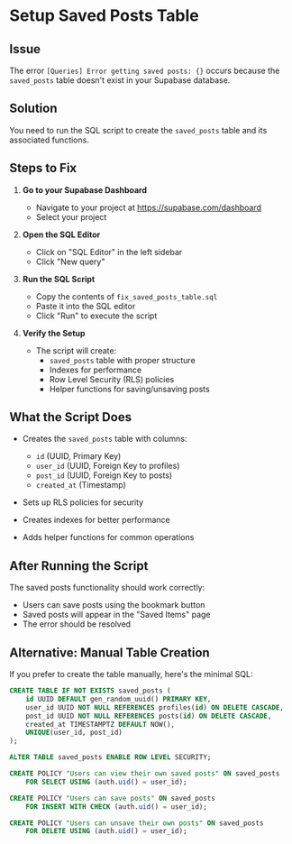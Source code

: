 # Setup Saved Posts Table

## Issue
The error `[Queries] Error getting saved posts: {}` occurs because the `saved_posts` table doesn't exist in your Supabase database.

## Solution
You need to run the SQL script to create the `saved_posts` table and its associated functions.

## Steps to Fix

1. **Go to your Supabase Dashboard**
   - Navigate to your project at https://supabase.com/dashboard
   - Select your project

2. **Open the SQL Editor**
   - Click on "SQL Editor" in the left sidebar
   - Click "New query"

3. **Run the SQL Script**
   - Copy the contents of `fix_saved_posts_table.sql`
   - Paste it into the SQL editor
   - Click "Run" to execute the script

4. **Verify the Setup**
   - The script will create:
     - `saved_posts` table with proper structure
     - Indexes for performance
     - Row Level Security (RLS) policies
     - Helper functions for saving/unsaving posts

## What the Script Does

- Creates the `saved_posts` table with columns:
  - `id` (UUID, Primary Key)
  - `user_id` (UUID, Foreign Key to profiles)
  - `post_id` (UUID, Foreign Key to posts)
  - `created_at` (Timestamp)

- Sets up RLS policies for security
- Creates indexes for better performance
- Adds helper functions for common operations

## After Running the Script

The saved posts functionality should work correctly:
- Users can save posts using the bookmark button
- Saved posts will appear in the "Saved Items" page
- The error should be resolved

## Alternative: Manual Table Creation

If you prefer to create the table manually, here's the minimal SQL:

```sql
CREATE TABLE IF NOT EXISTS saved_posts (
    id UUID DEFAULT gen_random_uuid() PRIMARY KEY,
    user_id UUID NOT NULL REFERENCES profiles(id) ON DELETE CASCADE,
    post_id UUID NOT NULL REFERENCES posts(id) ON DELETE CASCADE,
    created_at TIMESTAMPTZ DEFAULT NOW(),
    UNIQUE(user_id, post_id)
);

ALTER TABLE saved_posts ENABLE ROW LEVEL SECURITY;

CREATE POLICY "Users can view their own saved posts" ON saved_posts
    FOR SELECT USING (auth.uid() = user_id);

CREATE POLICY "Users can save posts" ON saved_posts
    FOR INSERT WITH CHECK (auth.uid() = user_id);

CREATE POLICY "Users can unsave their own posts" ON saved_posts
    FOR DELETE USING (auth.uid() = user_id);
```
